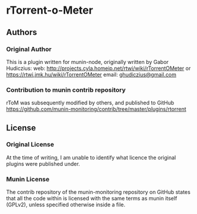 # rTorrent-o-Meter

## Authors
### Original Author
This is a plugin written for munin-node, originally written by Gabor Hudiczius:
web: http://projects.cyla.homeip.net/rtwi/wiki/rTorrentOMeter or https://rtwi.jmk.hu/wiki/rTorrentOMeter
email: ghudiczius@gmail.com

### Contribution to munin contrib repository
rToM was subsequently modified by others, and published to GitHub
https://github.com/munin-monitoring/contrib/tree/master/plugins/rtorrent

## License
### Original License
At the time of writing, I am unable to identify what licence the original plugins were published under.

### Munin License
The contrib repository of the munin-monitoring repository on GitHub states that all the code within is licensed with the same terms as munin itself (GPLv2), unless specified otherwise inside a file.
